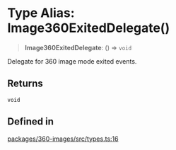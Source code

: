 # Type Alias: Image360ExitedDelegate()

> **Image360ExitedDelegate**: () => `void`

Delegate for 360 image mode exited events.

## Returns

`void`

## Defined in

[packages/360-images/src/types.ts:16](https://github.com/cognitedata/reveal/blob/3aaed3491dba3f4ba9ecd87f495d35383cc73a1d/viewer/packages/360-images/src/types.ts#L16)
